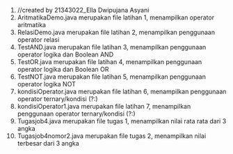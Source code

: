 1. //created by 21343022_Ella Dwipujana Asyani
2. AritmatikaDemo.java merupakan file latihan 1, menampilkan operator aritmatika
3. RelasiDemo.java merupakan file latihan 2, menampilkan penggunaan operator relasi
4. TestAND.java merupakan file latihan 3, menampilkan penggunaan operator logika dan Boolean AND
5. TestOR.java merupakan file latihan 4, menampilkan penggunaan operator logika dan Boolean OR
6. TestNOT.java merupakan file latihan 5, menampilkan penggunaan operator logika NOT
7. kondisiOperator.java merupakan file latihan 6, menampilkan penggunaan operator ternary/kondisi (?:)
8. kondisiOperator1.java merupakan file latihan 7, menampilkan penggunaan operator  ternary/kondisi (?:)
9. Tugasjob4.java merupakan file tugas 1, menampilkan nilai rata rata dari 3 angka
10. Tugasjob4nomor2.java merupakan file tugas 2, menampilkan nilai terbesar dari 3 angka

